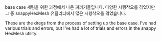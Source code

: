 base case 세팅을 위한 과정에서 나온 찌꺼기들입니다. 다양한 시행착오를 겪었지만 그 중 snappyHexMesh 유틸리티에서 많은 시행착오를 겪었습니다.

These are the dregs from the process of setting up the base case. I've had various trials and errors, but I've had a lot of trials and errors in the snappy HexMesh utility.
